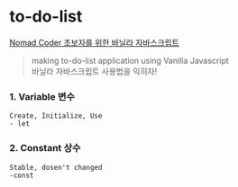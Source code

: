 # to-do-list

[Nomad Coder 초보자를 위한 바닐라 자바스크립트](https://youtu.be/wUHncG3VwPw)

> making to-do-list application using Vanilla Javascript <br> 바닐라 자바스크립트 사용법을 익히자!

### 1. Variable 변수

    Create, Initialize, Use
    - let

### 2. Constant 상수

    Stable, dosen't changed
    -const
